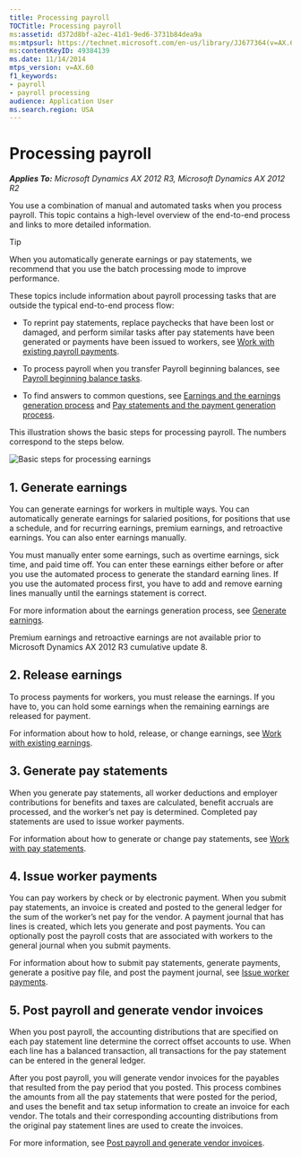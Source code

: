 ```yaml
---
title: Processing payroll
TOCTitle: Processing payroll
ms:assetid: d372d8bf-a2ec-41d1-9ed6-3731b84dea9a
ms:mtpsurl: https://technet.microsoft.com/en-us/library/JJ677364(v=AX.60)
ms:contentKeyID: 49384139
ms.date: 11/14/2014
mtps_version: v=AX.60
f1_keywords:
- payroll
- payroll processing
audience: Application User
ms.search.region: USA
---
```


# Processing payroll 


_**Applies To:** Microsoft Dynamics AX 2012 R3, Microsoft Dynamics AX 2012 R2_

You use a combination of manual and automated tasks when you process payroll. This topic contains a high-level overview of the end-to-end process and links to more detailed information.


> [!TIP]
> <P>When you automatically generate earnings or pay statements, we recommend that you use the batch processing mode to improve performance.</P>



These topics include information about payroll processing tasks that are outside the typical end-to-end process flow:

  - To reprint pay statements, replace paychecks that have been lost or damaged, and perform similar tasks after pay statements have been generated or payments have been issued to workers, see [Work with existing payroll payments](work-with-existing-payroll-payments.md).

  - To process payroll when you transfer Payroll beginning balances, see [Payroll beginning balance tasks](payroll-beginning-balance-tasks.md).

  - To find answers to common questions, see [Earnings and the earnings generation process](earnings-and-the-earnings-generation-process.md) and [Pay statements and the payment generation process](pay-statements-and-the-payment-generation-process.md).

This illustration shows the basic steps for processing payroll. The numbers correspond to the steps below.

![Basic steps for processing earnings](images/JJ677320.Payroll_Processing_earnings_basics(AX.60).gif "Basic steps for processing earnings")

## 1\. Generate earnings

You can generate earnings for workers in multiple ways. You can automatically generate earnings for salaried positions, for positions that use a schedule, and for recurring earnings, premium earnings, and retroactive earnings. You can also enter earnings manually.

You must manually enter some earnings, such as overtime earnings, sick time, and paid time off. You can enter these earnings either before or after you use the automated process to generate the standard earning lines. If you use the automated process first, you have to add and remove earning lines manually until the earnings statement is correct.

For more information about the earnings generation process, see [Generate earnings](generate-earnings.md).

Premium earnings and retroactive earnings are not available prior to Microsoft Dynamics AX 2012 R3 cumulative update 8.

## 2\. Release earnings

To process payments for workers, you must release the earnings. If you have to, you can hold some earnings when the remaining earnings are released for payment.

For information about how to hold, release, or change earnings, see [Work with existing earnings](work-with-existing-earnings.md).

## 3\. Generate pay statements

When you generate pay statements, all worker deductions and employer contributions for benefits and taxes are calculated, benefit accruals are processed, and the worker’s net pay is determined. Completed pay statements are used to issue worker payments.

For information about how to generate or change pay statements, see [Work with pay statements](work-with-pay-statements.md).

## 4\. Issue worker payments

You can pay workers by check or by electronic payment. When you submit pay statements, an invoice is created and posted to the general ledger for the sum of the worker’s net pay for the vendor. A payment journal that has lines is created, which lets you generate and post payments. You can optionally post the payroll costs that are associated with workers to the general journal when you submit payments.

For information about how to submit pay statements, generate payments, generate a positive pay file, and post the payment journal, see [Issue worker payments](issue-worker-payments.md).

## 5\. Post payroll and generate vendor invoices

When you post payroll, the accounting distributions that are specified on each pay statement line determine the correct offset accounts to use. When each line has a balanced transaction, all transactions for the pay statement can be entered in the general ledger.

After you post payroll, you will generate vendor invoices for the payables that resulted from the pay period that you posted. This process combines the amounts from all the pay statements that were posted for the period, and uses the benefit and tax setup information to create an invoice for each vendor. The totals and their corresponding accounting distributions from the original pay statement lines are used to create the invoices.

For more information, see [Post payroll and generate vendor invoices](post-payroll-and-generate-vendor-invoices.md).

  


